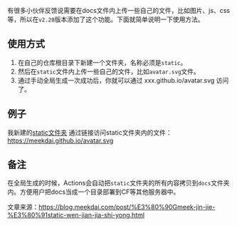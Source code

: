 有很多小伙伴反馈说需要在docs文件内上传一些自己的文件，比如图片、js、css等，所以在`v2.20`版本添加了这个功能。下面就简单说明一下使用方法。

## 使用方式
1. 在自己的仓库根目录下新建一个文件夹，名称必须是`static`。
2. 然后在`static`文件内上传一些自己的文件，比如`avatar.svg`文件。
3. 通过手动全局生成一次成功后，你就可以通过 xxx.github.io/avatar.svg 访问了。

## 例子
我新建的[static文件夹](https://github.com/Meekdai/meekdai.github.io/tree/main/static)
通过链接访问static文件夹内的文件：https://meekdai.github.io/avatar.svg

## 备注
在全局生成的时候，Actions会自动把`static`文件夹的所有内容拷贝到`docs`文件夹内。方便用户把docs当成一个目录部署到CF等其他服务器中。

文章来源：https://blog.meekdai.com/post/%E3%80%90Gmeek-jin-jie-%E3%80%91static-wen-jian-jia-shi-yong.html
